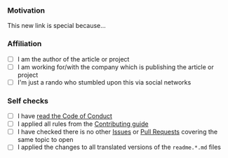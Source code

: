 ### Motivation

<!--

Explain the motivation for adding this link to the current collection. What's special about it?

Note: you can skip this section if you're proposing something as trivial as fixing a typo.

-->

This new link is special because...

### Affiliation

<!-- Please indicate how you are associated with the new proposed content: -->

- [ ] I am the author of the article or project
- [ ] I am working for/with the company which is publishing the article or project
- [ ] I'm just a rando who stumbled upon this via social networks

### Self checks

- [ ] I have [read the Code of Conduct](https://github.com/kdeldycke/awesome-billing/blob/main/.github/code-of-conduct.md)
- [ ] I applied all rules from the [Contributing guide](https://github.com/kdeldycke/awesome-billing/blob/main/.github/contributing.md)
- [ ] I have checked there is no other [Issues](https://github.com/kdeldycke/awesome-billing/issues) or [Pull Requests](https://github.com/kdeldycke/awesome-billing/pulls) covering the same topic to open
- [ ] I applied the changes to all translated versions of the `readme.*.md` files
